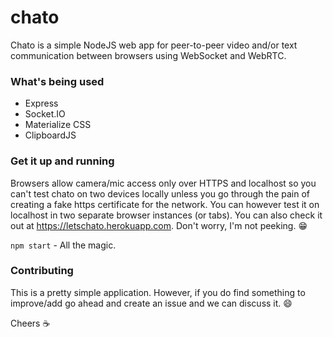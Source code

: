 # chato
Chato is a simple NodeJS web app for peer-to-peer video and/or text communication between browsers using WebSocket and WebRTC.

### What's being used

- Express
- Socket.IO
- Materialize CSS
- ClipboardJS

### Get it up and running
Browsers allow camera/mic access only over HTTPS and localhost so you can't test chato on two devices locally unless you go through the pain of creating a fake https certificate for the network. You can however test it on localhost in two separate browser instances (or tabs). You can also check it out at https://letschato.herokuapp.com. Don't worry, I'm not peeking. :grin:

`npm start` - All the magic.

### Contributing
This is a pretty simple application. However, if you do find something to improve/add go ahead and create an issue and we can discuss it. :smile:

Cheers :coffee:
